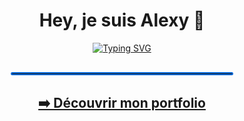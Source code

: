 <div align="center">
  <h1>Hey, je suis Alexy 👋</h1>
  <a href="https://portfolio-alexy.vercel.app">
    <img src="https://readme-typing-svg.herokuapp.com?font=Fira+Code&weight=600&size=32&duration=4000&pause=2500&color=0969DA&center=true&vCenter=true&width=600&lines=D%C3%A9veloppeur+Web;Passionn%C3%A9+par+le+code;Visitez+mon+Portfolio...;portfolio-alexy.vercel.app&cursor=|" alt="Typing SVG" />
  </a>
  <hr style="width:70%; border:2px solid #0969DA; border-radius:5px; margin:30px auto;">
  <h2><a href="https://portfolio-alexy.vercel.app">➡️ Découvrir mon portfolio</a></h2>
</div>
